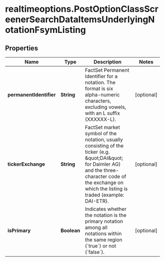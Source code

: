 # realtimeoptions.PostOptionClassScreenerSearchDataItemsUnderlyingNotationFsymListing

## Properties

Name | Type | Description | Notes
------------ | ------------- | ------------- | -------------
**permanentIdentifier** | **String** | FactSet Permanent Identifier for a notation. The format is six alpha-numeric characters, excluding vowels, with an L suffix (XXXXXX-L). | [optional] 
**tickerExchange** | **String** | FactSet market symbol of the notation, usually consisting of the ticker (e.g. \&quot;DAI\&quot; for Daimler AG) and the three-character code of the exchange on which the listing is traded (example: DAI-ETR). | [optional] 
**isPrimary** | **Boolean** | Indicates whether the notation is the primary notation among all notations within the same region (&#x60;true&#x60;) or not (&#x60;false&#x60;). | [optional] 


